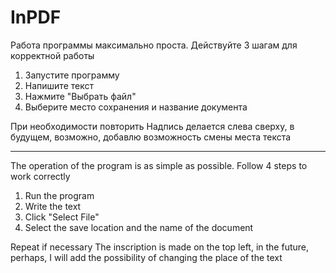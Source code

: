 # InPDF
Работа программы максимально проста. Действуйте 3 шагам для корректной работы

1. Запустите программу
2. Напишите текст
3. Нажмите "Выбрать файл"
4. Выберите место сохранения и название документа

При необходимости повторить
Надпись делается слева сверху, в будущем, возможно, добавлю возможность смены места текста

-------------------------------------------------------------------------------------------------------------------------
The operation of the program is as simple as possible. Follow 4 steps to work correctly

1. Run the program
2. Write the text
3. Click "Select File"
4. Select the save location and the name of the document

Repeat if necessary
The inscription is made on the top left, in the future, perhaps, I will add the possibility of changing the place of the text
